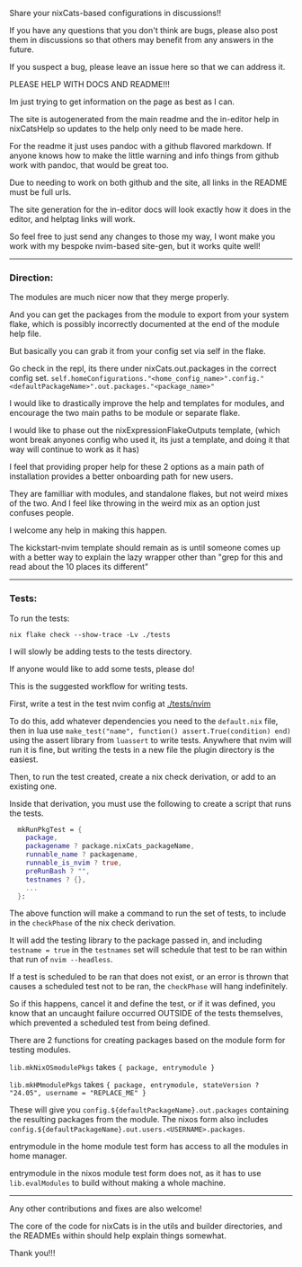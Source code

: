 Share your nixCats-based configurations in discussions!!

If you have any questions that you don't think are bugs,
please also post them in discussions so that others may benefit from any answers in the future.

If you suspect a bug, please leave an issue here so that we can address it.

PLEASE HELP WITH DOCS AND README!!!

Im just trying to get information on the page as best as I can.

The site is autogenerated from the main readme
and the in-editor help in nixCatsHelp
so updates to the help only need to be made here.

For the readme it just uses pandoc with a github flavored markdown.
If anyone knows how to make the little warning and info
things from github work with pandoc, that would be great too.

Due to needing to work on both github and the site, all links in the README must be full urls.

The site generation for the in-editor docs will look exactly how it does in the editor,
and helptag links will work.

So feel free to just send any changes to those my way,
I wont make you work with my bespoke nvim-based site-gen, but it works quite well!

---

### Direction:

The modules are much nicer now that they merge properly.

And you can get the packages from the module to export from your system flake,
which is possibly incorrectly documented at the end of the module help file.

But basically you can grab it from your config set via self in the flake.

Go check in the repl, its there under nixCats.out.packages in the correct config set.
`self.homeConfigurations."<home_config_name>".config."<defaultPackageName>".out.packages."<package_name>"`

I would like to drastically improve the help and templates for modules,
and encourage the two main paths to be module or separate flake.

I would like to phase out the nixExpressionFlakeOutputs template,
(which wont break anyones config who used it, its just a template,
and doing it that way will continue to work as it has)

I feel that providing proper help for these 2 options as a main path of installation
provides a better onboarding path for new users.

They are familliar with modules,
and standalone flakes, but not weird mixes of the two.
And I feel like throwing in the weird mix as an option just confuses people.

I welcome any help in making this happen.

The kickstart-nvim template should remain as is until someone
comes up with a better way to explain the lazy wrapper other than
"grep for this and read about the 10 places its different"

---

### Tests:

To run the tests:

`nix flake check --show-trace -Lv ./tests`

I will slowly be adding tests to the tests directory.

If anyone would like to add some tests, please do!

This is the suggested workflow for writing tests.

First, write a test in the test nvim config at [./tests/nvim](./tests/nvim)

To do this, add whatever dependencies you need to the `default.nix` file,
then in lua use `make_test("name", function() assert.True(condition) end)`
using the assert library from `luassert` to write tests.
Anywhere that nvim will run it is fine, but writing the tests in
a new file the plugin directory is the easiest.

Then, to run the test created, create a nix check derivation, or add to an existing one.

Inside that derivation, you must use the following to create a script that runs the tests.

```nix
  mkRunPkgTest = {
    package,
    packagename ? package.nixCats_packageName,
    runnable_name ? packagename,
    runnable_is_nvim ? true,
    preRunBash ? "",
    testnames ? {},
    ...
  }:
```

The above function will make a command to run the set of tests, to include in the `checkPhase` of the nix check derivation.

It will add the testing library to the package passed in,
and including `testname = true` in the `testnames` set will schedule that
test to be ran within that run of `nvim --headless`.

If a test is scheduled to be ran that does not exist,
or an error is thrown that causes a scheduled test not to be ran,
the `checkPhase` will hang indefinitely.

So if this happens, cancel it and define the test, or if it was defined,
you know that an uncaught failure occurred OUTSIDE of the tests themselves,
which prevented a scheduled test from being defined.

There are 2 functions for creating packages based on the module form for testing modules.

`lib.mkNixOSmodulePkgs` takes `{ package, entrymodule }`

`lib.mkHMmodulePkgs` takes `{ package, entrymodule, stateVersion ? "24.05", username = "REPLACE_ME" }`

These will give you `config.${defaultPackageName}.out.packages` containing the resulting packages from the module.
The nixos form also includes `config.${defaultPackageName}.out.users.<USERNAME>.packages`.

entrymodule in the home module test form has access to all the modules in home manager.

entrymodule in the nixos module test form does not, as it has to use `lib.evalModules` to build without making a whole machine.

---

Any other contributions and fixes are also welcome!

The core of the code for nixCats is in the utils and builder directories,
and the READMEs within should help explain things somewhat.

Thank you!!!

